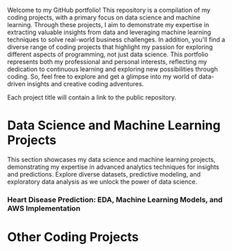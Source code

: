 Welcome to my GitHub portfolio! This repository is a compilation of my coding projects, with a primary focus on data science and machine learning. Through these projects, I aim to demonstrate my expertise in extracting valuable insights from data and leveraging machine learning techniques to solve real-world business challenges. In addition, you'll find a diverse range of coding projects that highlight my passion for exploring different aspects of programming, not just data science. This portfolio represents both my professional and personal interests, reflecting my dedication to continuous learning and exploring new possibilities through coding. So, feel free to explore and get a glimpse into my world of data-driven insights and creative coding adventures.

Each project title will contain a link to the public repository.

# Data Science and Machine Learning Projects
This section showcases my data science and machine learning projects, demonstrating my expertise in advanced analytics techniques for insights and predictions. Explore diverse datasets, predictive modeling, and exploratory data analysis as we unlock the power of data science.

### Heart Disease Prediction: EDA, Machine Learning Models, and AWS Implementation

# Other Coding Projects
